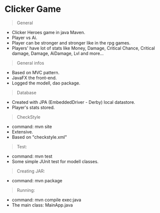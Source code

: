 # Clicker Game

>General

- Clicker Heroes game in java Maven.
- Player vs Ai.
- Player can be stronger and stronger like in the rpg games.
- Players' have lot of stats like Money, Damage, Critical Chance, Critical damage, Damage, AiDamage, Lvl and more...

>General infos

- Based on MVC pattern.
- JavaFX the front-end.
- Logged the modell, dao package.

>Database
	
- Created with JPA (EmbeddedDriver - Derby) local datastore.
- Player's stats stored.

>CheckStyle

- command: mvn site
- Extensive.
- Based on "checkstyle.xml"

>Test:

- command: mvn test
- Some simple JUnit test for modell classes.

>Creating JAR:

- command: mvn package

>Running:

- command: mvn compile exec:java
- The main class: MainApp.java
